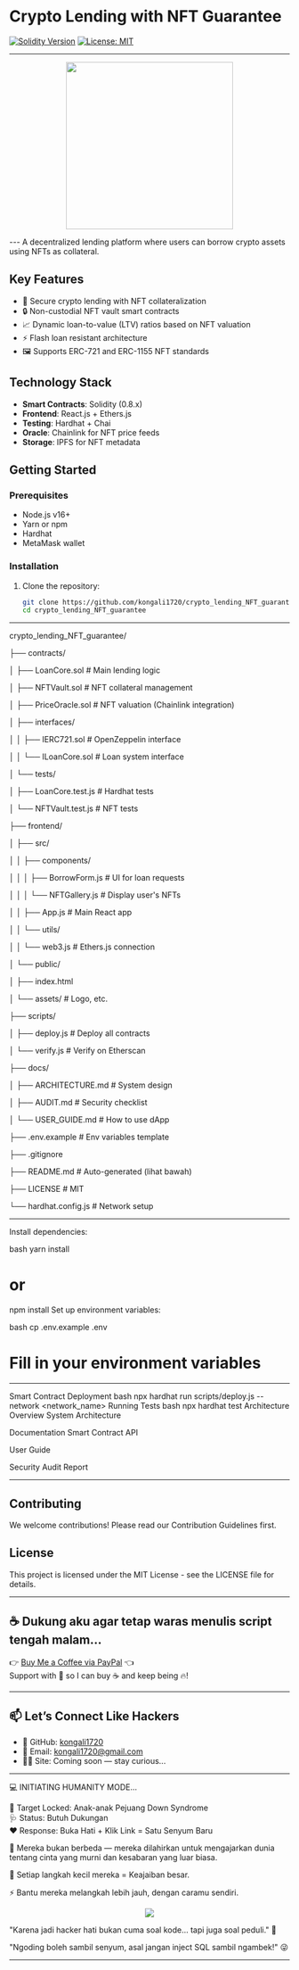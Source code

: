 # Crypto Lending with NFT Guarantee

[![Solidity Version](https://img.shields.io/badge/Solidity-^0.8.0-blue)](https://soliditylang.org)
[![License: MIT](https://img.shields.io/badge/License-MIT-yellow.svg)](https://opensource.org/licenses/MIT)

---
<p align="center">
  <img src="https://media4.giphy.com/media/v1.Y2lkPTc5MGI3NjExeHRobjd2NWxsN25scWN6djRubWNib2RxamoyNThsa3VjbGpsaGUzeSZlcD12MV9pbnRlcm5hbF9naWZfYnlfaWQmY3Q9Zw/hsUG0ob8Rezq14kZg6/giphy.gif" width="300"/>
</p>
---
A decentralized lending platform where users can borrow crypto assets using NFTs as collateral.

## Key Features

- 🏦 Secure crypto lending with NFT collateralization
- 🔒 Non-custodial NFT vault smart contracts
- 📈 Dynamic loan-to-value (LTV) ratios based on NFT valuation
- ⚡️ Flash loan resistant architecture
- 🖼 Supports ERC-721 and ERC-1155 NFT standards

## Technology Stack

- **Smart Contracts**: Solidity (0.8.x)
- **Frontend**: React.js + Ethers.js
- **Testing**: Hardhat + Chai
- **Oracle**: Chainlink for NFT price feeds
- **Storage**: IPFS for NFT metadata

## Getting Started

### Prerequisites

- Node.js v16+
- Yarn or npm
- Hardhat
- MetaMask wallet

### Installation

1. Clone the repository:
   ```bash
   git clone https://github.com/kongali1720/crypto_lending_NFT_guarantee.git
   cd crypto_lending_NFT_guarantee
---
crypto_lending_NFT_guarantee/

├── contracts/

│   ├── LoanCore.sol                 # Main lending logic

│   ├── NFTVault.sol                 # NFT collateral management

│   ├── PriceOracle.sol              # NFT valuation (Chainlink integration)

│   ├── interfaces/

│   │   ├── IERC721.sol              # OpenZeppelin interface

│   │   └── ILoanCore.sol            # Loan system interface

│   └── tests/

│       ├── LoanCore.test.js          # Hardhat tests


│       └── NFTVault.test.js          # NFT tests

├── frontend/

│   ├── src/

│   │   ├── components/

│   │   │   ├── BorrowForm.js        # UI for loan requests

│   │   │   └── NFTGallery.js        # Display user's NFTs

│   │   ├── App.js                   # Main React app

│   │   └── utils/

│   │       └── web3.js              # Ethers.js connection

│   └── public/

│       ├── index.html

│       └── assets/                  # Logo, etc.

├── scripts/

│   ├── deploy.js                    # Deploy all contracts

│   └── verify.js                    # Verify on Etherscan

├── docs/

│   ├── ARCHITECTURE.md              # System design

│   ├── AUDIT.md                     # Security checklist

│   └── USER_GUIDE.md                # How to use dApp

├── .env.example                     # Env variables template

├── .gitignore

├── README.md                        # Auto-generated (lihat bawah)

├── LICENSE                          # MIT

└── hardhat.config.js                # Network setup

---

Install dependencies:

bash
yarn install
# or
npm install
Set up environment variables:

bash
cp .env.example .env
# Fill in your environment variables

---

Smart Contract Deployment
bash
npx hardhat run scripts/deploy.js --network <network_name>
Running Tests
bash
npx hardhat test
Architecture Overview
System Architecture

Documentation
Smart Contract API

User Guide

Security Audit Report

---
Contributing
---
We welcome contributions! Please read our Contribution Guidelines first.

License
---

This project is licensed under the MIT License - see the LICENSE file for details.

---

## ☕ Dukung aku agar tetap waras menulis script tengah malam...

👉 [Buy Me a Coffee via PayPal](https://www.paypal.com/paypalme/bungtempong99) 👈  
Support with 💸 so I can buy ☕ and keep being 🔥!

---

## 📫 Let’s Connect Like Hackers

- 🧙 GitHub: [kongali1720](https://github.com/kongali1720)
- 💌 Email: [kongali1720@gmail.com](mailto:kongali1720@gmail.com)
- 🕵️‍♂️ Site: Coming soon — stay curious...

---

💻 INITIATING HUMANITY MODE...

🎯 Target Locked: Anak-anak Pejuang Down Syndrome  
🩺 Status: Butuh Dukungan  
❤️ Response: Buka Hati + Klik Link = Satu Senyum Baru

🧬 Mereka bukan berbeda — mereka dilahirkan untuk mengajarkan dunia tentang cinta yang murni dan kesabaran yang luar biasa.

👣 Setiap langkah kecil mereka = Keajaiban besar.

⚡ Bantu mereka melangkah lebih jauh, dengan caramu sendiri.

<p align="center">
  <a href="https://mydonation4ds.github.io/" target="_blank">
    <img src="https://img.shields.io/badge/SUPPORT--NOW-%F0%9F%A7%A1-orange?style=for-the-badge&logo=heart" />
  </a>
</p>

"Karena jadi hacker hati bukan cuma soal kode... tapi juga soal peduli." 🖤

"Ngoding boleh sambil senyum, asal jangan inject SQL sambil ngambek!" 😜

---
